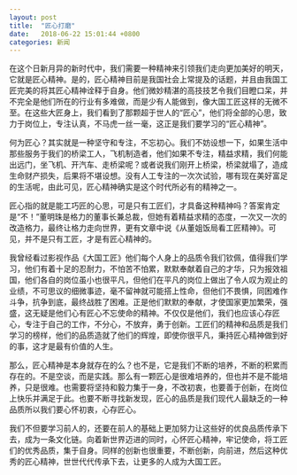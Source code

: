 ```yaml
---
layout: post
title:  "匠心打磨"
date:   2018-06-22 15:01:44 +0800
categories: 新闻
---
```


在这个日新月异的新时代中，我们需要一种精神来引领我们走向更加美好的明天，它就是匠心精神。是的，匠心精神目前是我国社会上常提及的话题，并且由我国工匠完美的将其匠心精神诠释于自身。他们微妙精湛的高技技艺令我们目瞪口呆，并不完全是他们所在的行业有多难做，而是少有人能做到，像大国工匠这样的无微不至。在这些大匠身上，我们看到了那颗超于世人的“匠心”，他们将全部的心思，致力于岗位上，专注认真，不马虎一丝一毫，这正是我们要学习的“匠心精神”。

何为匠心？其实就是一种坚守和专注，不忘初心。我们不妨设想一下，如果生活中那些服务于我们的桥梁工人，飞机制造者，他们如果不专注，精益求精，我们何能出远门，坐飞机、开汽车、走桥梁呢？或者说我们刚开上桥梁，桥梁就塌了，造成生命财产损失，后果将不堪设想。没有人工专注的一次次试验，哪有现在美好富足的生活呢，由此可见，匠心精神确实是这个时代所必有的精神之一。

匠心指的就是能工巧匠的心思，可是只有工匠们，才具备这种精神吗？答案肯定是“不！”董明珠是格力的董事长兼总裁，但她有着精益求精的态度，一次又一次的改造格力，最终让格力走向世界，更有文章中说《从董姐饭局看工匠精神》。可见，并不是只有工匠，才是有匠心精神的。

我曾经看过影视作品《大国工匠》他们每个人身上的品质令我们钦佩，值得我们学习，他们有着十足的忍耐力，不怕苦不怕累，默默奉献着自己的才华，只为报效祖国，他们各自的岗位虽小也很平凡，但他们在平凡的岗位上做出了令人叹为观止的业绩，不可思议的细微事迹，毫不留神就可能搭上性命，但他们不畏惧，同困难作斗争，抗争到底，最终战胜了困难。正是他们默默的奉献，才使国家更加繁荣，强盛，这无疑是他们心有匠心不忘使命的精神。不仅仅是他们，我们也应该心存匠心，专注于自己的工作，不分心，不放弃，勇于创新。工匠们的精神和品质是我们学习的榜样，他们的品质造就了他们的辉煌，即使你很平凡，秉持匠心精神做到好的事，这才是最有价值的人生。

那么，匠心精神是本身就存在的么？也不是，它是我们不断的培养，不断的积累而存在的。不是空谈，而是实践。那么有一颗匠心是很难培养的，但也并不是不能培养，只是很难。也需要将坚持和毅力集于一身，不改初衷，也要善于创新，在岗位上快乐并满足于此。也要不断寻找新发现，匠心的品质是我们现代人最缺乏的一种品质所以我们要心怀初衷，心存匠心。

我们不但要学习前人的，还要在前人的基础上更加努力让这些好的优良品质传承下去，成为一条文化链。向着新世界迈进的同时，心怀匠心精神，牢记使命，将工匠们的优秀品质，集于自身。同样的创新也很重要，不断创新，向前进，然后这种优秀的匠心精神，世世代代传承下去，让更多的人成为大国工匠。